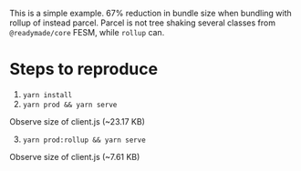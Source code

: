 This is a simple example. 67% reduction in bundle size when bundling with rollup of instead parcel. Parcel is not tree shaking several classes from `@readymade/core` FESM, while `rollup` can.

# Steps to reproduce

1. `yarn install`
2. `yarn prod && yarn serve`

Observe size of client.js (~23.17 KB)

3. `yarn prod:rollup && yarn serve`

Observe size of client.js (~7.61 KB)
